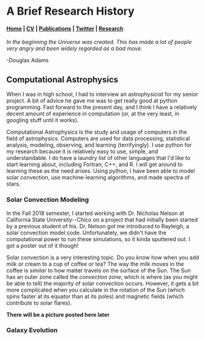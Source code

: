 # A Brief Research History


####  [Home](README.md)   |   [CV](files/CV_Draft_3_Sean.pdf)   |   [Publications](publications.md)   |   [Twitter](https://twitter.com/seandillon48)  |  [Research](research.md)


_In the beginning the Universe was created. This has made a lot of people very angry and been widely regarded as a bad move._

-Douglas Adams

## Computational Astrophysics
When I was in high school, I had to interview an astrophysicist for my senior project. A bit of advice he gave me was to get really good at python programming. Fast forward to the present day, and I think I have a relatively decent amount of experience in computation (or, at the very least, in googling stuff until it works).

Computational Astrophysics is the study and usage of computers in the field of astrophysics. Computers are used for data processing, statistical analysis, modeling, observing, and learning (terrifyingly). I use python for my research because it is relatively easy to use, simple, and understandable. I do have a laundry list of other languages that I'd like to start learning about, including Fortran, C++, and R. I will get around to learning these as the need arises. Using python, I have been able to model solar convection, use machine-learning algorithms, and made spectra of stars.

### Solar Convection Modeling
In the Fall 2018 semester, I started working with Dr. Nicholas Nelson at California State University--Chico on a project that had initially been started by a previous student of his. Dr. Nelson got me introduced to Rayleigh, a solar convection model code. Unfortunately, we didn't have the computational power to run these simulations, so it kinda sputtered out. I got a poster out of it though!

Solar convection is a very interesting topic. Do you know how when you add milk or cream to a cup of coffee or tea? The way the milk moves in the coffee is *similar* to how matter travels on the surface of the Sun. The Sun has an outer zone called the _convection zone_, which is where (as you might be able to tell) the majority of solar convection occurs. However, it gets a bit more complicated when you calculate in the rotation of the Sun (which spins faster at its equator than at its poles) and magnetic fields (which contribute to solar flares). 

__There will be a picture posted here later__

### Galaxy Evolution








